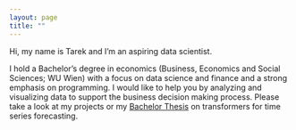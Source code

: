 ```yaml
---
layout: page
title: ""
---
```


Hi, my name is Tarek and I’m an aspiring data scientist.  

I hold a Bachelor’s degree in economics (Business, Economics and Social Sciences; WU Wien) 
with a focus on data science and finance and a strong emphasis on programming.
I would like to help you by analyzing and visualizing data to support the business decision making process.
Please take a look at my projects or my [Bachelor Thesis](/assets/docs/Thesis_TarekDonker.pdf) on transformers for time series forecasting.
